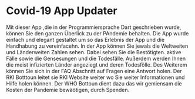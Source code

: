 # Covid-19 App Updater

Mit dieser App ,die in der Programmiersprache Dart geschrieben wurde, können Sie den ganzen Überlick zu der PAndemie behalten.
Die App wurde einfach und elegant gestaltet um so das Erlebnis der App und die Handhabung zu vereinfacehn.
In der App können Sie jewals die Weltweiten und Länderweiten Zahlen sehen.
Dabei sehen Sie die Bestötigten. aktive Fälle sowie die Gensesungen und die Todesfälle.
Außerdem werden Ihnen die meist infizierten Länder angeziegt und deren Todesfölle.
Des Weiterem können Sie sich in der FAQ Abschnitt auf Fragen eine Antwort holen.
Der RKI Botttoun leitet sie RKI Website weiter wo Sie weiter Informationen und Hilfe holen können.
Der WHO Bottoun dient dazu das wir gemiensam die Kosten der Pandemie bewäötigen, durch Spenden.

